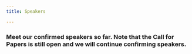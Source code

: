 ```yaml
---
title: Speakers

---
```



### Meet our confirmed speakers so far. Note that the Call for Papers is still open and we will continue confirming speakers.
